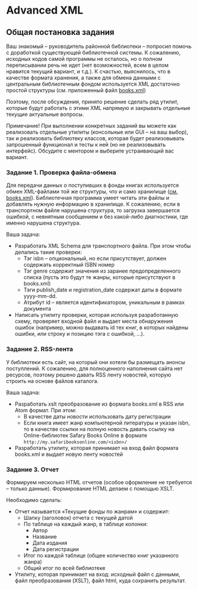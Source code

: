 # Advanced XML
## Общая постановка задания

Ваш знакомый – руководитель районной библиотеки – попросил помочь с доработкой существующей библиотечной системы. К сожалению, исходных кодов самой программы не осталось, но о полном переписывании речь не идет (нет возможностей, всем в целом нравится текущий вариант, и т.д.). К счастью, выяснилось, что в качестве формата хранения, а также для обмена данными с центральным библиотечным фондом используется XML достаточно простой структуры (см. приложенный файл [books.xml](https://github.com/VadimGatsura/.Net-Mentoring-D2-D3/blob/master/Advanced%20XML/books.xml))

Поэтому, после обсуждения, принято решение сделать ряд утилит, которые будут работать с этими XML напрямую и закрывать отдельные текущие актуальные вопросы. 

Примечание! При выполнении конкретных заданий вы можете как реализовать отдельные утилиты (консольные или GUI – на ваш выбор), так и реализовать библиотеку классов, которая будет реализовывать запрошенный функционал и тесты к ней (но не реализовывать интерфейс). Обсудите с ментором и выберите устраивающий вас вариант.

### Задание 1. Проверка файла-обмена

Для передачи данных о поступивших в фонды книгах используется обмен XML-файлами той же структуры, что и само хранилище ([см. books.xml](https://github.com/VadimGatsura/.Net-Mentoring-D2-D3/blob/master/Advanced%20XML/books.xml)). Библиотечная программа умеет читать эти файлы и добавлять нужную информацию в хранилище. К сожалению, если в транспортном файле нарушена структура, то загрузка завершается ошибкой, с невнятным сообщением и без какой-либо диагностики, где именно нарушена структура. 

Ваша задача:

*	Разработать XML Schema для транспортного файла. При этом чтобы делались такие проверки:
    *	Тэг isbn – опциональный, но если присутствует, должен содержать корректный ISBN номер
    *	Тэг genre содержит значения из заранее предопределенного списка (пусть это будут те жанры, которые присутствуют в books.xml)
    *	Тэги publish_date и registration_date содержат даты в формате yyyy-mm-dd.
    *	Атрибут id – является идентификатором, уникальным в рамках документа
*	Написать утилиту проверки, которая используя разработанную схему, проверяет входной файл и выдает места обнаружения ошибок (например, можно выдавать id тех книг, в которых найдены ошибки, или строку и позицию тэга с ошибкой, ...).

### Задание 2. RSS-лента

У библиотеки есть сайт, на который они хотели бы размещать анонсы поступлений. К сожалению, для полноценного наполнения сайта нет ресурсов, поэтому решено давать RSS ленту новостей, которую строить на основе файлов каталога. 

Ваша задача:

*	Разработать xslt преобразование из формата books.xml в RSS или Atom формат. При этом:
    *	В качестве даты новости использовать дату регистрации
    *	Если книга имеет жанр компьютерной литературы и указан isbn, то в качестве ссылки на полную новость давать ссылку на Online-библиотек Safary Books Online в формате `http://my.safaribooksonline.com/<isbn>/`
*	Разработать утилиту, которая принимает на вход файл формата books.xml и выдает новую ленту новостей

### Задание 3. Отчет

Формируем несколько HTML отчетов (особое оформление не требуется – только данные). Формирование HTML делаем с помощью XSLT.

Необходимо сделать:

*	Отчет называется «Текущие фонды по жанрам» и содержит:
    *	Шапку (заголовок) отчета с текущей датой
    *	По таблице на каждый жанр, в таблице колонки:
        *	Автор
        *	Название
        *	Дата издания
        *	Дата регистрации
    *	Итог по каждой таблице (общее количество книг указанного жанра)
    *	Общий итог по всей библиотеке
*	Утилиту, которая принимает на вход: исходный файл с данными, файл преобразования (XSLT), файл html, куда сохранить результат.
